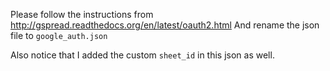 Please follow the instructions from http://gspread.readthedocs.org/en/latest/oauth2.html
And rename the json file to `google_auth.json`

Also notice that I added the custom `sheet_id` in this json as well.